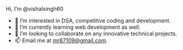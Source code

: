 Hi, I’m @vishalsingh60
- 👀 I’m interested in DSA, competitive coding and development.
- 🌱 I’m currently learning web development as well.
- 💞️ I’m looking to collaborate on any innovative technical projects.
- 📫 Email me at mr87109@gmail.com.
